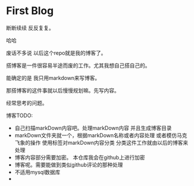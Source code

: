 # First Blog

断断续续 反反复复。

哈哈

废话不多说 以后这个repo就是我的博客了。 

搭博客是一件很容易半途而废的工作。尤其我想自己搭自己的。

能确定的是 我只用markdown来写博客。

那搭博客的这件事就以后慢慢规划嘛。先写内容。



经常思考的问题。

博客TODO:

* 自己扫描markDown内容吧。处理markDown内容 并且生成博客目录
* markDown文件夹就一个，根据markDown名称或者内容处理 或者模仿马克飞象的操作 使用标签对markDown内容分类  分类这件工作就由以后的博客来处理
* 博客内容部分需要加密。 本仓库我会在github上进行加密
* 博客呢。需要能做到类似github评论的那种处理
* 不适用mysql数据库
* 